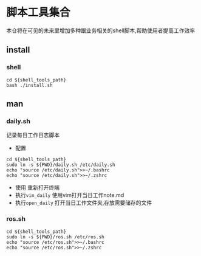 # 脚本工具集合

本仓将在可见的未来里增加多种跟业务相关的shell脚本,帮助使用者提高工作效率

## install

### shell

```
cd ${shell_tools_path}
bash ./install.sh
```

## man
### daily.sh

记录每日工作日志脚本

- 配置
```
cd ${shell_tools_path}
sudo ln -s ${PWD}/daily.sh /etc/daily.sh  
echo "source /etc/daily.sh">>~/.bashrc
echo "source /etc/daily.sh">>~/.zshrc
```
- 使用
重新打开终端
- 执行`vim_daily` 使用vim打开当日工作note.md
- 执行`open_daily` 打开当日工作文件夹,存放需要储存的文件

### ros.sh
```
cd ${shell_tools_path}
sudo ln -s ${PWD}/ros.sh /etc/ros.sh
echo "source /etc/ros.sh">>~/.bashrc
echo "source /etc/ros.sh">>~/.zshrc
```

